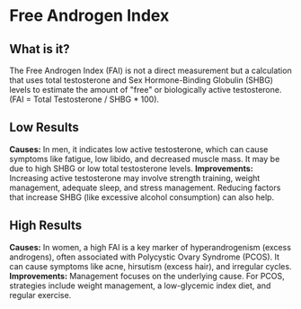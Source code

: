 # Free Androgen Index

## What is it?
The Free Androgen Index (FAI) is not a direct measurement but a calculation that uses total testosterone and Sex Hormone-Binding Globulin (SHBG) levels to estimate the amount of "free" or biologically active testosterone. (FAI = Total Testosterone / SHBG * 100).

## Low Results
**Causes:** In men, it indicates low active testosterone, which can cause symptoms like fatigue, low libido, and decreased muscle mass. It may be due to high SHBG or low total testosterone levels.
**Improvements:** Increasing active testosterone may involve strength training, weight management, adequate sleep, and stress management. Reducing factors that increase SHBG (like excessive alcohol consumption) can also help.

## High Results
**Causes:** In women, a high FAI is a key marker of hyperandrogenism (excess androgens), often associated with Polycystic Ovary Syndrome (PCOS). It can cause symptoms like acne, hirsutism (excess hair), and irregular cycles.
**Improvements:** Management focuses on the underlying cause. For PCOS, strategies include weight management, a low-glycemic index diet, and regular exercise.
